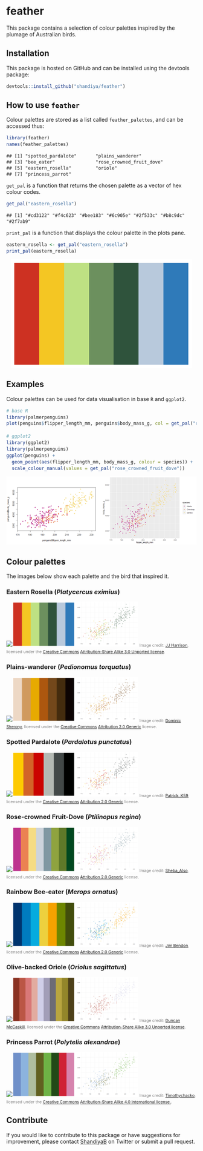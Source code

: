 feather
================

This package contains a selection of colour palettes inspired by the
plumage of Australian birds.

## Installation

This package is hosted on GitHub and can be installed using the devtools
package:

``` r
devtools::install_github("shandiya/feather")
```

## How to use `feather`

Colour palettes are stored as a list called `feather_palettes`, and can
be accessed thus:

``` r
library(feather)
names(feather_palettes)
```

    ## [1] "spotted_pardalote"       "plains_wanderer"        
    ## [3] "bee_eater"               "rose_crowned_fruit_dove"
    ## [5] "eastern_rosella"         "oriole"                 
    ## [7] "princess_parrot"

`get_pal` is a function that returns the chosen palette as a vector of
hex colour codes.

``` r
get_pal("eastern_rosella")
```

    ## [1] "#cd3122" "#f4c623" "#bee183" "#6c905e" "#2f533c" "#b8c9dc" "#2f7ab9"

`print_pal` is a function that displays the colour palette in the plots
pane.

``` r
eastern_rosella <- get_pal("eastern_rosella")
print_pal(eastern_rosella)
```

<img src="README_files/figure-gfm/unnamed-chunk-5-1.png" style="display: block; margin: auto;" />

## Examples

Colour palettes can be used for data visualisation in base `R` and
`ggplot2`.

``` r
# base R
library(palmerpenguins)
plot(penguins$flipper_length_mm, penguins$body_mass_g, col = get_pal("rose_crowned_fruit_dove")[factor(penguins$species)], pch = 19)

# ggplot2
library(ggplot2)
library(palmerpenguins)
ggplot(penguins) +
  geom_point(aes(flipper_length_mm, body_mass_g, colour = species)) +
  scale_colour_manual(values = get_pal("rose_crowned_fruit_dove"))
```

<img src="README_files/figure-gfm/unnamed-chunk-6-1.png" width="50%" /><img src="README_files/figure-gfm/unnamed-chunk-6-2.png" width="50%" />

## Colour palettes

The images below show each palette and the bird that inspired it.

### Eastern Rosella (*Platycercus eximius*)

<img src="https://upload.wikimedia.org/wikipedia/commons/thumb/3/33/Platycercus_eximius_diemenensis_male.jpg/320px-Platycercus_eximius_diemenensis_male.jpg" width="33%" /><img src="README_files/figure-gfm/rosella-2.png" width="33%" /><img src="README_files/figure-gfm/rosella-3.png" width="33%" />
<span style="color: grey; font-size: 8pt">Image credit: [JJ
Harrison](https://commons.wikimedia.org/wiki/File:Platycercus_eximius_diemenensis_male.jpg),
licensed under the [Creative
Commons](https://en.wikipedia.org/wiki/Creative_Commons)
[Attribution-Share Alike 3.0 Unported
license](https://creativecommons.org/licenses/by-sa/3.0/deed.en).</span>

### Plains-wanderer (*Pedionomus torquatus*)

<img src="https://upload.wikimedia.org/wikipedia/commons/1/1c/Plains-wanderer_%28Pedionomus_torquatus%29_7_%2830547426803%29.jpg" width="33%" /><img src="README_files/figure-gfm/pdubs-2.png" width="33%" /><img src="README_files/figure-gfm/pdubs-3.png" width="33%" />
<span style="color: grey; font-size: 8pt">Image credit: [Dominic
Sherony](https://commons.wikimedia.org/wiki/File:Plains-wanderer_\(Pedionomus_torquatus\)_7_\(30547426803\).jpg),
licensed under the [Creative
Commons](https://en.wikipedia.org/wiki/Creative_Commons)
[Attribution 2.0
Generic](https://creativecommons.org/licenses/by/2.0/deed.en)
license.</span>

### Spotted Pardalote (*Pardalotus punctatus*)

<img src="https://upload.wikimedia.org/wikipedia/commons/thumb/7/78/Spotted_Pardalote_%28Pardalotus_punctatus%29_male_%2819205338781%29.jpg/1024px-Spotted_Pardalote_%28Pardalotus_punctatus%29_male_%2819205338781%29.jpg" width="33%" /><img src="README_files/figure-gfm/spotty-2.png" width="33%" /><img src="README_files/figure-gfm/spotty-3.png" width="33%" />
<span style="color: grey; font-size: 8pt">Image credit:
[Patrick\_K59](https://commons.wikimedia.org/wiki/File:Spotted_Pardalote_\(Pardalotus_punctatus\)_male_\(19205338781\).jpg),
licensed under the [Creative
Commons](https://en.wikipedia.org/wiki/Creative_Commons)
[Attribution 2.0
Generic](https://creativecommons.org/licenses/by/2.0/deed.en)
license.</span>

### Rose-crowned Fruit-Dove (*Ptilinopus regina*)

<img src="https://upload.wikimedia.org/wikipedia/commons/7/72/Rose_crowned_Fruit_Dove_at_Australia_Zoo-1_%289098717408%29.jpg" width="33%" /><img src="README_files/figure-gfm/sweetpea-2.png" width="33%" /><img src="README_files/figure-gfm/sweetpea-3.png" width="33%" />
<span style="color: grey; font-size: 8pt">Image credit:
[Sheba\_Also](https://commons.m.wikimedia.org/wiki/File:Rose_crowned_Fruit_Dove_at_Australia_Zoo-1_\(9098717408\).jpg),
licensed under the [Creative
Commons](https://en.wikipedia.org/wiki/Creative_Commons)
[Attribution 2.0
Generic](https://creativecommons.org/licenses/by/2.0/deed.en)
license.</span>

### Rainbow Bee-eater (*Merops ornatus*)

<img src="https://upload.wikimedia.org/wikipedia/commons/2/26/Rainbow_bee_eater_%289847155264%29.jpg" width="33%" /><img src="README_files/figure-gfm/bee-eater-2.png" width="33%" /><img src="README_files/figure-gfm/bee-eater-3.png" width="33%" />
<span style="color: grey; font-size: 8pt">Image credit: [Jim
Bendon](https://commons.wikimedia.org/wiki/File:Rainbow_bee_eater_\(9847155264\).jpg),
licensed under the [Creative
Commons](https://en.wikipedia.org/wiki/Creative_Commons)
[Attribution 2.0
Generic](https://creativecommons.org/licenses/by/2.0/deed.en)
license.</span>

### Olive-backed Oriole (*Oriolus sagittatus*)

<img src="https://upload.wikimedia.org/wikipedia/commons/8/82/Oriolus_sagittatus_-Canberra%2C_Australia-8a.jpg" width="33%" /><img src="README_files/figure-gfm/oriole-2.png" width="33%" /><img src="README_files/figure-gfm/oriole-3.png" width="33%" />
<span style="color: grey; font-size: 8pt">Image credit: [Duncan
McCaskill](https://commons.wikimedia.org/wiki/File:Oriolus_sagittatus_-Canberra,_Australia-8a.jpg),
licensed under the [Creative
Commons](https://en.wikipedia.org/wiki/Creative_Commons)
[Attribution-Share Alike 3.0 Unported
license](https://creativecommons.org/licenses/by-sa/3.0/deed.en).</span>

### Princess Parrot (*Polytelis alexandrae*)

<img src="https://upload.wikimedia.org/wikipedia/commons/thumb/1/18/Princess_Parrot_HD_pic.JPG/640px-Princess_Parrot_HD_pic.JPG" width="33%" /><img src="README_files/figure-gfm/princess-2.png" width="33%" /><img src="README_files/figure-gfm/princess-3.png" width="33%" />
<span style="color: grey; font-size: 8pt">Image credit:
[Timothychacko](https://commons.wikimedia.org/wiki/File:Princess_Parrot_HD_pic.JPG),
licensed under the [Creative
Commons](https://en.wikipedia.org/wiki/Creative_Commons)
[Attribution-Share Alike 4.0 International
license.](https://creativecommons.org/licenses/by-sa/4.0/deed.en).</span>

## Contribute

If you would like to contribute to this package or have suggestions for
improvement, please contact [ShandiyaB](https://twitter.com/ShandiyaB)
on Twitter or submit a pull request.
